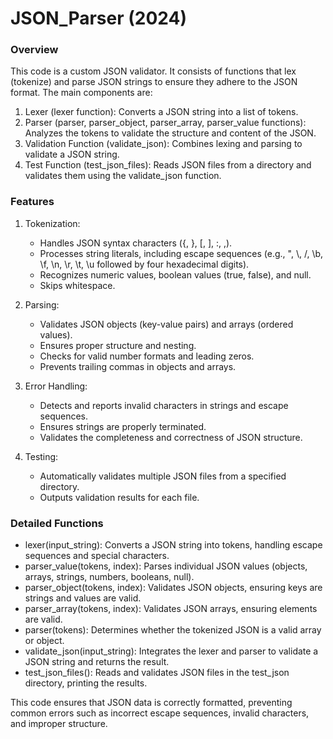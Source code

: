 # JSON_Parser (2024)
### Overview

This code is a custom JSON validator. It consists of functions that lex (tokenize) and parse JSON strings to ensure they adhere to the JSON format. The main components are:

1. Lexer (lexer function): Converts a JSON string into a list of tokens.
2. Parser (parser, parser_object, parser_array, parser_value functions): Analyzes the tokens to validate the structure and content of the JSON.
3. Validation Function (validate_json): Combines lexing and parsing to validate a JSON string.
4. Test Function (test_json_files): Reads JSON files from a directory and validates them using the validate_json function.

### Features

1. Tokenization:
   - Handles JSON syntax characters ({, }, [, ], :, ,).
   - Processes string literals, including escape sequences (e.g., \", \\, \/, \b, \f, \n, \r, \t, \u followed by four hexadecimal digits).
   - Recognizes numeric values, boolean values (true, false), and null.
   - Skips whitespace.

2. Parsing:
   - Validates JSON objects (key-value pairs) and arrays (ordered values).
   - Ensures proper structure and nesting.
   - Checks for valid number formats and leading zeros.
   - Prevents trailing commas in objects and arrays.

3. Error Handling:
   - Detects and reports invalid characters in strings and escape sequences.
   - Ensures strings are properly terminated.
   - Validates the completeness and correctness of JSON structure.

4. Testing:
   - Automatically validates multiple JSON files from a specified directory.
   - Outputs validation results for each file.

### Detailed Functions

- lexer(input_string): Converts a JSON string into tokens, handling escape sequences and special characters.
- parser_value(tokens, index): Parses individual JSON values (objects, arrays, strings, numbers, booleans, null).
- parser_object(tokens, index): Validates JSON objects, ensuring keys are strings and values are valid.
- parser_array(tokens, index): Validates JSON arrays, ensuring elements are valid.
- parser(tokens): Determines whether the tokenized JSON is a valid array or object.
- validate_json(input_string): Integrates the lexer and parser to validate a JSON string and returns the result.
- test_json_files(): Reads and validates JSON files in the test_json directory, printing the results.

This code ensures that JSON data is correctly formatted, preventing common errors such as incorrect escape sequences, invalid characters, and improper structure.
